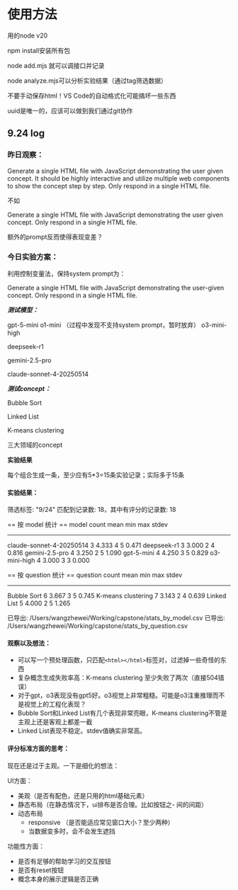 # 使用方法

用的node v20

npm install安装所有包

node add.mjs 就可以调接口并记录

node analyze.mjs可以分析实验结果（通过tag筛选数据）

不要手动保存html！VS Code的自动格式化可能搞坏一些东西

uuid是唯一的，应该可以做到我们通过git协作

## 9.24 log

### 昨日观察：

Generate a single HTML file with JavaScript demonstrating the user given concept. It should be highly interactive and utilize multiple web components to show the concept step by step. Only respond in a single HTML file.

不如

Generate a single HTML file with JavaScript demonstrating the user given concept. Only respond in a single HTML file.

额外的prompt反而使得表现变差？

### 今日实验方案：

利用控制变量法，保持system prompt为：

Generate a single HTML file with JavaScript demonstrating the user-given concept. Only respond in a single HTML file.

***测试模型：***

gpt-5-mini
o1-mini （过程中发现不支持system prompt，暂时放弃）
o3-mini-high

deepseek-r1

gemini-2.5-pro

claude-sonnet-4-20250514

***测试concept：***

Bubble Sort

Linked List

K-means clustering

三大领域的concept

**实验结果**

每个组合生成一条，至少应有5*3=15条实验记录；实际多于15条

#### 实验结果：

筛选标签: "9/24"
匹配到记录数: 18，其中有评分的记录数: 18

== 按 model 统计 ==
model                     count  mean   min  max  stdev
------------------------  -----  -----  ---  ---  -----
claude-sonnet-4-20250514  3      4.333  4    5    0.471
deepseek-r1               3      3.000  2    4    0.816
gemini-2.5-pro            4      3.250  2    5    1.090
gpt-5-mini                4      4.250  3    5    0.829
o3-mini-high              4      3.000  3    3    0.000

== 按 question 统计 ==
question            count  mean   min  max  stdev
------------------  -----  -----  ---  ---  -----
Bubble Sort         6      3.667  3    5    0.745
K-means clustering  7      3.143  2    4    0.639
Linked List         5      4.000  2    5    1.265

已导出: /Users/wangzhewei/Working/capstone/stats_by_model.csv
已导出: /Users/wangzhewei/Working/capstone/stats_by_question.csv

#### 观察以及想法：

- 可以写一个预处理函数，只匹配`<html></html>`标签对，过滤掉一些奇怪的东西
- 复杂概念生成失败率高：K-means clustering 至少失败了两次（直接504错误）
- 对于gpt，o3表现没有gpt5好。o3视觉上非常粗糙。可能是o3注重推理而不是视觉上的工程化表现？
- Bubble Sort和Linked List有几个表现非常亮眼，K-means clustering不管是主观上还是客观上都差一截
- Linked List表现不稳定。stdev值确实非常高。

#### 评分标准方面的思考：

现在还是过于主观。一下是细化的想法：

UI方面：
- 美观（是否有配色，还是只用的html基础元素）
- 静态布局（在静态情况下，ui排布是否合理。比如按钮之- 间的间距）
- 动态布局
  - responsive （是否能适应常见窗口大小？至少两种）
  - 当数据变多时，会不会发生遮挡

功能性方面：
- 是否有足够的帮助学习的交互按钮
- 是否有reset按钮
- 概念本身的展示逻辑是否正确


